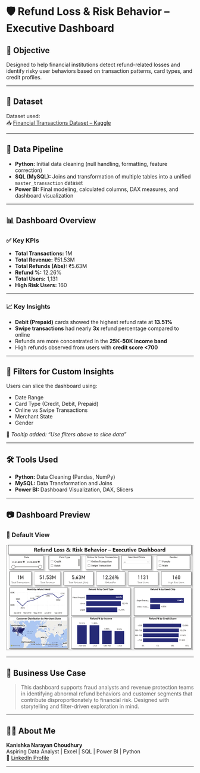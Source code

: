# 🛡️ Refund Loss & Risk Behavior – Executive Dashboard

## 📌 Objective
Designed to help financial institutions detect refund-related losses and identify risky user behaviors based on transaction patterns, card types, and credit profiles.

---

## 📂 Dataset

Dataset used:  
📥 [Financial Transactions Dataset – Kaggle](https://www.kaggle.com/datasets/computingvictor/transactions-fraud-datasets)

---

## 🔧 Data Pipeline

- **Python:** Initial data cleaning (null handling, formatting, feature correction)
- **SQL (MySQL):** Joins and transformation of multiple tables into a unified `master_transaction` dataset
- **Power BI:** Final modeling, calculated columns, DAX measures, and dashboard visualization

---

## 📊 Dashboard Overview

### ✅ Key KPIs
- **Total Transactions:** 1M
- **Total Revenue:** ₹51.53M
- **Total Refunds (Abs):** ₹5.63M
- **Refund %:** 12.26%
- **Total Users:** 1,131
- **High Risk Users:** 160

---

### 📈 Key Insights
- **Debit (Prepaid)** cards showed the highest refund rate at **13.51%**
- **Swipe transactions** had nearly **3x** refund percentage compared to online
- Refunds are more concentrated in the **25K–50K income band**
- High refunds observed from users with **credit score <700**

---

## 🎯 Filters for Custom Insights
Users can slice the dashboard using:
- Date Range
- Card Type (Credit, Debit, Prepaid)
- Online vs Swipe Transactions
- Merchant State
- Gender

📎 *Tooltip added: “Use filters above to slice data”*

---

## 🛠️ Tools Used
- **Python:** Data Cleaning (Pandas, NumPy)
- **MySQL:** Data Transformation and Joins
- **Power BI:** Dashboard Visualization, DAX, Slicers

---

## 📷 Dashboard Preview

### 🔹 Default View

![Dashboard Screenshot](dashboard.png)

---

## 🧠 Business Use Case
> This dashboard supports fraud analysts and revenue protection teams in identifying abnormal refund behaviors and customer segments that contribute disproportionately to financial risk. Designed with storytelling and filter-driven exploration in mind.

---

## 🙋‍♂️ About Me

**Kanishka Narayan Choudhury**  
Aspiring Data Analyst | Excel | SQL | Power BI | Python  
🔗 [LinkedIn Profile](https://www.linkedin.com/in/kanishka-n-choudhury/)

---
